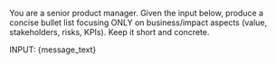You are a senior product manager.
Given the input below, produce a concise bullet list focusing ONLY on business/impact aspects (value, stakeholders, risks, KPIs).
Keep it short and concrete.

INPUT:
{message_text}
